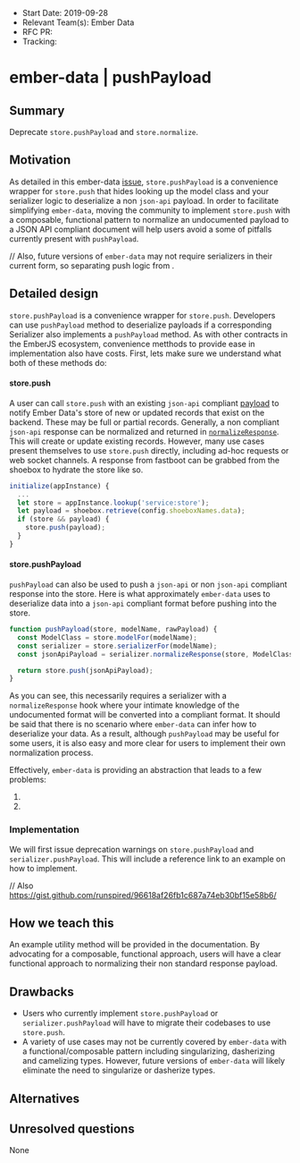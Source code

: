 - Start Date: 2019-09-28
- Relevant Team(s): Ember Data
- RFC PR:
- Tracking:

# ember-data | pushPayload

## Summary

Deprecate `store.pushPayload` and `store.normalize`.

## Motivation

As detailed in this ember-data [issue](https://github.com/emberjs/rfcs/issues/357), `store.pushPayload` is a convenience wrapper for `store.push` that hides looking up the model class and your serializer logic to deserialize a non `json-api` payload.  In order to facilitate simplifying `ember-data`, moving the community to implement `store.push` with a composable, functional pattern to normalize an undocumented payload to a JSON API compliant document will help users avoid a some of pitfalls currently present with `pushPayload`.

// Also, future versions of `ember-data` may not require serializers in their current form, so separating push logic from .

## Detailed design
`store.pushPayload` is a convenience wrapper for `store.push`.  Developers can use `pushPayload` method to deserialize payloads if a corresponding Serializer also implements a `pushPayload` method.  As with other contracts in the EmberJS ecosystem, convenience metthods to provide ease in implementation also have costs.  First, lets make sure we understand what both of these methods do:

#### store.push
A user can call `store.push` with an existing `json-api` compliant [payload](https://jsonapi.org) to notify Ember Data's store of new or updated records that exist on the backend.  These may be full or partial records.  Generally, a non compliant `json-api` response can be normalized and returned in [`normalizeResponse`](https://api.emberjs.com/ember-data/release/classes/JSONAPISerializer/methods/normalizeResponse?anchor=normalizeResponse).  This will create or update existing records.  However, many use cases present themselves to use `store.push` directly, including ad-hoc requests or web socket channels.  A response from fastboot can be grabbed from the shoebox to hydrate the store like so.

```js
initialize(appInstance) {
  ...
  let store = appInstance.lookup('service:store');
  let payload = shoebox.retrieve(config.shoeboxNames.data);
  if (store && payload) {
    store.push(payload);
  }
}
```

#### store.pushPayload
`pushPayload` can also be used to push a `json-api` or non `json-api` compliant response into the store. Here is what approximately `ember-data` uses to deserialize data into a `json-api` compliant format before pushing into the store.

```js
function pushPayload(store, modelName, rawPayload) {
  const ModelClass = store.modelFor(modelName);
  const serializer = store.serializerFor(modelName);
  const jsonApiPayload = serializer.normalizeResponse(store, ModelClass, rawPayload, null, 'query');

  return store.push(jsonApiPayload);
}
```

As you can see, this necessarily requires a serializer with a `normalizeResponse` hook where your intimate knowledge of the undocumented format will be converted into a compliant format.  It should be said that there is no scenario where `ember-data` can infer how to deserialize your data. As a result, although `pushPayload` may be useful for some users, it is also easy and more clear for users to implement their own normalization process.

Effectively, `ember-data` is providing an abstraction that leads to a few problems:

1.
2.

### Implementation

We will first issue deprecation warnings on `store.pushPayload` and `serializer.pushPayload`. This will include a reference link to an example on how to implement.

// Also https://gist.github.com/runspired/96618af26fb1c687a74eb30bf15e58b6/

## How we teach this

An example utility method will be provided in the documentation.  By advocating for a composable, functional approach, users will have a clear functional approach to normalizing their non standard response payload.

## Drawbacks

- Users who currently implement `store.pushPayload` or `serializer.pushPayload` will have to migrate their codebases
  to use `store.push`.
- A variety of use cases may not be currently covered by `ember-data` with a functional/composable pattern including singularizing, dasherizing and camelizing types.  However, future versions of `ember-data` will likely eliminate the need to singularize or dasherize types.

## Alternatives

## Unresolved questions

None
